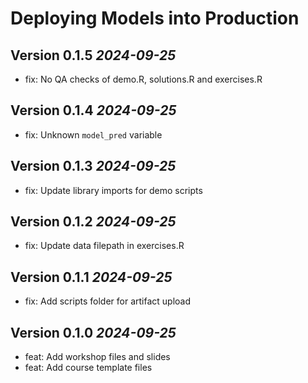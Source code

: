 # Deploying Models into Production

## Version 0.1.5 _2024-09-25_
  * fix: No QA checks of demo.R, solutions.R and exercises.R

## Version 0.1.4 _2024-09-25_
  * fix: Unknown `model_pred` variable

## Version 0.1.3 _2024-09-25_
  * fix: Update library imports for demo scripts

## Version 0.1.2 _2024-09-25_
  * fix: Update data filepath in exercises.R

## Version 0.1.1 _2024-09-25_
  * fix: Add scripts folder for artifact upload

## Version 0.1.0 _2024-09-25_
  * feat: Add workshop files and slides
  * feat: Add course template files
